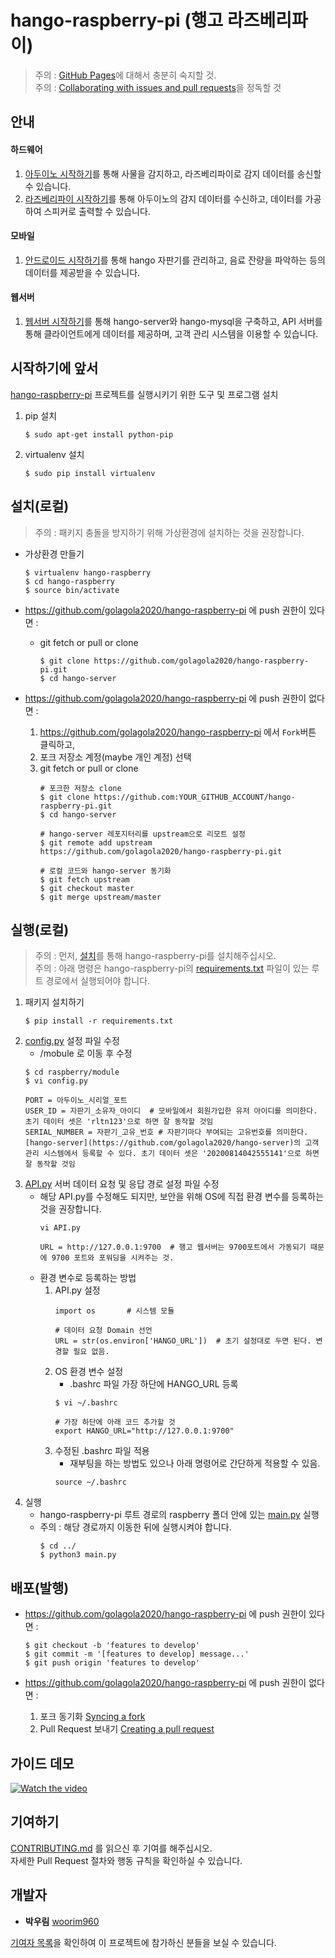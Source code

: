 # hango-raspberry-pi (행고 라즈베리파이)
> 주의 : [GitHub Pages](https://pages.github.com/)에 대해서 충분히 숙지할 것.  
주의 : [Collaborating with issues and pull requests](https://docs.github.com/en/github/collaborating-with-issues-and-pull-requests)을 정독할 것

## 안내
#### 하드웨어
   1. [아두이노 시작하기](https://github.com/golagola2020/hango-arduino)를 통해 사물을 감지하고, 라즈베리파이로 감지 데이터를 송신할 수 있습니다.
   2. [라즈베리파이 시작하기](https://github.com/golagola2020/hango-raspberry-pi)를 통해 아두이노의 감지 데이터를 수신하고, 데이터를 가공하여 스피커로 출력할 수 있습니다.
   
#### 모바일
   1. [안드로이드 시작하기](https://github.com/golagola2020/hango-mobile)를 통해 hango 자판기를 관리하고, 음료 잔량을 파악하는 등의 데이터를 제공받을 수 있습니다.
   
#### 웹서버
   1. [웹서버 시작하기](https://github.com/golagola2020/hango-server)를 통해 hango-server와 hango-mysql을 구축하고, API 서버를 통해 클라이언트에게 데이터를 제공하며, 고객 관리 시스템을 이용할 수 있습니다.
   
## 시작하기에 앞서
[hango-raspberry-pi](https://github.com/golagola2020/hango-raspberry-pi) 프로젝트를 실행시키기 위한 도구 및 프로그램 설치
   1. pip 설치
      ```
      $ sudo apt-get install python-pip
      ```
   2. virtualenv 설치
      ```
      $ sudo pip install virtualenv
      ```

## 설치(로컬)
> 주의 : 패키지 충돌을 방지하기 위해 가상환경에 설치하는 것을 권장합니다.
* 가상환경 만들기
   ```
   $ virtualenv hango-raspberry
   $ cd hango-raspberry
   $ source bin/activate
   ```
   
* https://github.com/golagola2020/hango-raspberry-pi 에 push 권한이 있다면 :  
   * git fetch or pull or clone
      ```
      $ git clone https://github.com/golagola2020/hango-raspberry-pi.git
      $ cd hango-server
      ```

* https://github.com/golagola2020/hango-raspberry-pi 에 push 권한이 없다면 :  
   1. https://github.com/golagola2020/hango-raspberry-pi 에서 ```Fork```버튼 클릭하고,
   2. 포크 저장소 계정(maybe 개인 계정) 선택
   3. git fetch or pull or clone
      ```
      # 포크한 저장소 clone
      $ git clone https://github.com:YOUR_GITHUB_ACCOUNT/hango-raspberry-pi.git
      $ cd hango-server

      # hango-server 레포지터리를 upstream으로 리모트 설정
      $ git remote add upstream https://github.com/golagola2020/hango-raspberry-pi.git

      # 로컬 코드와 hango-server 동기화
      $ git fetch upstream
      $ git checkout master
      $ git merge upstream/master
      ```

## 실행(로컬)
> 주의 : 먼저, [설치](https://github.com/golagola2020/hango-raspberry-pi#설치로컬)를 통해 hango-raspberry-pi를 설치해주십시오.    
> 주의 : 아래 명령은 hango-raspberry-pi의 [requirements.txt](https://github.com/golagola2020/hango-raspberry-pi/blob/master/requirements.txt) 파일이 있는 루트 경로에서 실행되어야 합니다.
   1. 패키지 설치하기
      ```
      $ pip install -r requirements.txt
      ```
   2. [config.py](https://github.com/golagola2020/hango-raspberry-pi/blob/master/raspberry/module/config.py) 설정 파일 수정
      * /mobule 로 이동 후 수정
      ```
      $ cd raspberry/module
      $ vi config.py
      ```      
      ```python3
      PORT = 아두이노_시리얼_포트
      USER_ID = 자판기_소유자_아이디  # 모바일에서 회원가입한 유저 아이디를 의미한다. 초기 데이터 셋은 'rltn123'으로 하면 잘 동작할 것임
      SERIAL_NUMBER = 자판기_고유_번호 # 자판기마다 부여되는 고유번호를 의미한다. [hango-server](https://github.com/golagola2020/hango-server)의 고객 관리 시스템에서 등록할 수 있다. 초기 데이터 셋은 '20200814042555141'으로 하면 잘 동작할 것임
      ```
   3. [API.py]() 서버 데이터 요청 및 응답 경로 설정 파일 수정
      * 해당 API.py를 수정해도 되지만, 보안을 위해 OS에 직접 환경 변수를 등록하는 것을 권장합니다.
         ```
         vi API.py
         ```
         ```python3
         URL = http://127.0.0.1:9700  # 행고 웹서버는 9700포트에서 가동되기 때문에 9700 포트와 포워딩을 시켜주는 것.
         ```
      * 환경 변수로 등록하는 방법
         1. API.py 설정
            ```python3
            import os       # 시스템 모듈

            # 데이터 요청 Domain 선언
            URL = str(os.environ['HANGO_URL'])  # 초기 설정대로 두면 된다. 변경할 필요 없음.
            ```
         2. OS 환경 변수 설정
            * .bashrc 파일 가장 하단에 HANGO_URL 등록
            ```
            $ vi ~/.bashrc
            ```
            ```
            # 가장 하단에 아래 코드 추가할 것
            export HANGO_URL="http://127.0.0.1:9700"
            ```
         3. 수정된 .bashrc 파일 적용
            * 재부팅을 하는 방법도 있으나 아래 명령어로 간단하게 적용할 수 있음.
            ```
            source ~/.bashrc
            ```
   3. 실행
      * hango-raspberry-pi 루트 경로의 raspberry 폴더 안에 있는 [main.py](https://github.com/golagola2020/hango-raspberry-pi/blob/master/raspberry/main.py) 실행
      * 주의 : 해당 경로까지 이동한 뒤에 실행시켜야 합니다.
         ```
         $ cd ../
         $ python3 main.py
         ```
   
## 배포(발행)

* https://github.com/golagola2020/hango-raspberry-pi 에 push 권한이 있다면 :  
   ```
   $ git checkout -b 'features to develop'
   $ git commit -m '[features to develop] message...'
   $ git push origin 'features to develop'
   ```

* https://github.com/golagola2020/hango-raspberry-pi 에 push 권한이 없다면 :  
   1. 포크 동기화 [Syncing a fork](https://docs.github.com/en/github/collaborating-with-issues-and-pull-requests/syncing-a-fork)
   2. Pull Request 보내기 [Creating a pull request](https://docs.github.com/en/github/collaborating-with-issues-and-pull-requests/creating-a-pull-request)
   
## 가이드 데모
[![Watch the video](https://user-images.githubusercontent.com/56839474/96984452-6d023300-155b-11eb-9686-f7b46d721b3f.png)](https://youtu.be/suJCUtuc3GM)

## 기여하기
[CONTRIBUTING.md](https://github.com/golagola2020/hango-raspberry-pi/blob/master/CONTRIBUTING.md) 를 읽으신 후 기여를 해주십시오.     
자세한 Pull Request 절차와 행동 규칙을 확인하실 수 있습니다.

## 개발자

  - **박우림** [woorim960](https://github.com/woorim960)


[기여자 목록](https://github.com/golagola2020/hango-server/graphs/contributors)을 확인하여 이 프로젝트에 참가하신 분들을 보실 수 있습니다.

